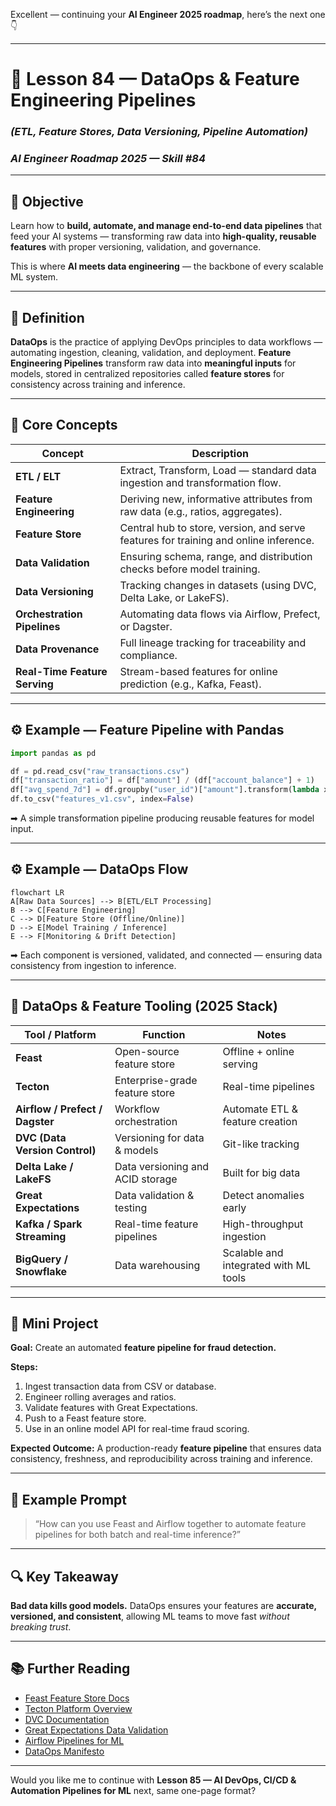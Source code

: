 Excellent — continuing your **AI Engineer 2025 roadmap**, here’s the next one 👇

---

# 🧮 Lesson 84 — DataOps & Feature Engineering Pipelines

### *(ETL, Feature Stores, Data Versioning, Pipeline Automation)*

### *AI Engineer Roadmap 2025 — Skill #84*

---

## 🎯 Objective

Learn how to **build, automate, and manage end-to-end data pipelines** that feed your AI systems — transforming raw data into **high-quality, reusable features** with proper versioning, validation, and governance.

This is where **AI meets data engineering** — the backbone of every scalable ML system.

---

## 🧩 Definition

**DataOps** is the practice of applying DevOps principles to data workflows — automating ingestion, cleaning, validation, and deployment.
**Feature Engineering Pipelines** transform raw data into **meaningful inputs** for models, stored in centralized repositories called **feature stores** for consistency across training and inference.

---

## 🧠 Core Concepts

| Concept                       | Description                                                                          |
| ----------------------------- | ------------------------------------------------------------------------------------ |
| **ETL / ELT**                 | Extract, Transform, Load — standard data ingestion and transformation flow.          |
| **Feature Engineering**       | Deriving new, informative attributes from raw data (e.g., ratios, aggregates).       |
| **Feature Store**             | Central hub to store, version, and serve features for training and online inference. |
| **Data Validation**           | Ensuring schema, range, and distribution checks before model training.               |
| **Data Versioning**           | Tracking changes in datasets (using DVC, Delta Lake, or LakeFS).                     |
| **Orchestration Pipelines**   | Automating data flows via Airflow, Prefect, or Dagster.                              |
| **Data Provenance**           | Full lineage tracking for traceability and compliance.                               |
| **Real-Time Feature Serving** | Stream-based features for online prediction (e.g., Kafka, Feast).                    |

---

## ⚙️ Example — Feature Pipeline with Pandas

```python
import pandas as pd

df = pd.read_csv("raw_transactions.csv")
df["transaction_ratio"] = df["amount"] / (df["account_balance"] + 1)
df["avg_spend_7d"] = df.groupby("user_id")["amount"].transform(lambda x: x.rolling(7, min_periods=1).mean())
df.to_csv("features_v1.csv", index=False)
```

➡ A simple transformation pipeline producing reusable features for model input.

---

## ⚙️ Example — DataOps Flow

```mermaid
flowchart LR
A[Raw Data Sources] --> B[ETL/ELT Processing]
B --> C[Feature Engineering]
C --> D[Feature Store (Offline/Online)]
D --> E[Model Training / Inference]
E --> F[Monitoring & Drift Detection]
```

➡ Each component is versioned, validated, and connected — ensuring data consistency from ingestion to inference.

---

## 🧱 DataOps & Feature Tooling (2025 Stack)

| Tool / Platform                 | Function                         | Notes                                 |
| ------------------------------- | -------------------------------- | ------------------------------------- |
| **Feast**                       | Open-source feature store        | Offline + online serving              |
| **Tecton**                      | Enterprise-grade feature store   | Real-time pipelines                   |
| **Airflow / Prefect / Dagster** | Workflow orchestration           | Automate ETL & feature creation       |
| **DVC (Data Version Control)**  | Versioning for data & models     | Git-like tracking                     |
| **Delta Lake / LakeFS**         | Data versioning and ACID storage | Built for big data                    |
| **Great Expectations**          | Data validation & testing        | Detect anomalies early                |
| **Kafka / Spark Streaming**     | Real-time feature pipelines      | High-throughput ingestion             |
| **BigQuery / Snowflake**        | Data warehousing                 | Scalable and integrated with ML tools |

---

## 📘 Mini Project

**Goal:** Create an automated **feature pipeline for fraud detection.**

**Steps:**

1. Ingest transaction data from CSV or database.
2. Engineer rolling averages and ratios.
3. Validate features with Great Expectations.
4. Push to a Feast feature store.
5. Use in an online model API for real-time fraud scoring.

**Expected Outcome:**
A production-ready **feature pipeline** that ensures data consistency, freshness, and reproducibility across training and inference.

---

## 🧠 Example Prompt

> “How can you use Feast and Airflow together to automate feature pipelines for both batch and real-time inference?”

---

## 🔍 Key Takeaway

**Bad data kills good models.**
DataOps ensures your features are **accurate, versioned, and consistent**, allowing ML teams to move fast *without breaking trust*.

---

## 📚 Further Reading

* [Feast Feature Store Docs](https://docs.feast.dev/)
* [Tecton Platform Overview](https://www.tecton.ai/)
* [DVC Documentation](https://dvc.org/doc)
* [Great Expectations Data Validation](https://greatexpectations.io/)
* [Airflow Pipelines for ML](https://airflow.apache.org/docs/apache-airflow/stable/tutorial/index.html)
* [DataOps Manifesto](https://www.dataopsmanifesto.org/)

---

Would you like me to continue with **Lesson 85 — AI DevOps, CI/CD & Automation Pipelines for ML** next, same one-page format?
